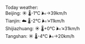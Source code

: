 Today weather:  
Beijing: ☀️   🌡️-1°C 🌬️→39km/h  
Tianjin: ☁️   🌡️-2°C 🌬️↘11km/h  
Shijiazhuang: ☀️   🌡️+0°C 🌬️↘31km/h  
Tangshan: ☀️   🌡️-4°C 🌬️→20km/h  
